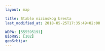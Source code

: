 ```yaml
---
layout: map

title: Stablo nizinskog bresta
last_modified_at: 2018-05-25T17:35:49+02:00

WDPA: [555595191]
BioRaS: [102]
geoSrbija:
---
```

